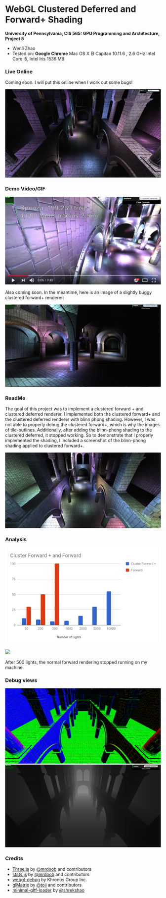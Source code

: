 WebGL Clustered Deferred and Forward+ Shading
======================

**University of Pennsylvania, CIS 565: GPU Programming and Architecture, Project 5**

* Wenli Zhao
* Tested on: **Google Chrome**
  Mac OS X El Capitan 10.11.6 , 2.6 GHz Intel Core i5, Intel Iris 1536 MB

### Live Online

Coming soon. I will put this online when I work out some bugs!

[![](img/thumb.png)](http://TODO.github.io/Project5B-WebGL-Deferred-Shading)

### Demo Video/GIF

[![](img/video.png)](TODO)

Also coming soon. In the meantime, here is an image of a slightly buggy clustered forward+ renderer:

![](img/image2.png)

### ReadMe
The goal of this project was to implement a clustered forward + and clustered deferred renderer.
I implemented both the clustered forward+ and the clustered deferred renderer with blinn phong shading. However, I was not able to properly debug the clustered forward+, which is why the images of tile-outlines. Additionally, after adding the blinn-phong shading to the clustered deferred, it stopped working. So to demonstrate that I properly implemented the shading, I included a screenshot of the blinn-phong shading applied to clustered forward+.

![](img/blinn.png)

### Analysis

![](img/barchart.png)

![](img/chart.png)

After 500 lights, the normal forward rendering stopped running on my machine.

### Debug views
![](img/normal.png)
![](img/depth.png)


### Credits

* [Three.js](https://github.com/mrdoob/three.js) by [@mrdoob](https://github.com/mrdoob) and contributors
* [stats.js](https://github.com/mrdoob/stats.js) by [@mrdoob](https://github.com/mrdoob) and contributors
* [webgl-debug](https://github.com/KhronosGroup/WebGLDeveloperTools) by Khronos Group Inc.
* [glMatrix](https://github.com/toji/gl-matrix) by [@toji](https://github.com/toji) and contributors
* [minimal-gltf-loader](https://github.com/shrekshao/minimal-gltf-loader) by [@shrekshao](https://github.com/shrekshao)
